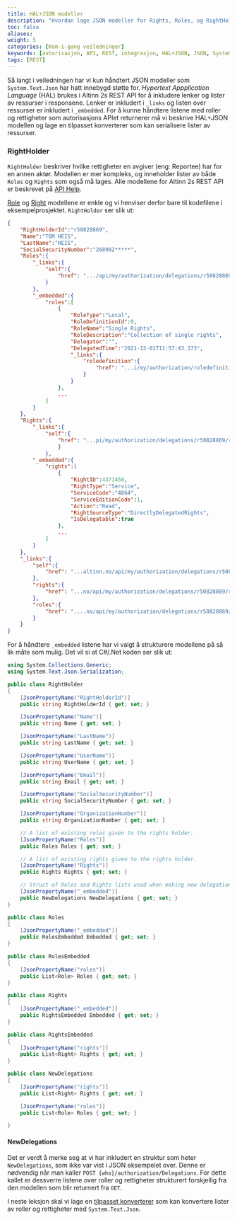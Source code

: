 ```yaml
---
title: HAL+JSON modeller
description: "Hvordan lage JSON modeller for Rights, Roles, og RightHolder"
toc: false
aliases:
weight: 5
categories: [Kom-i-gang veiledninger]
keywords: [autorisasjon, API, REST, integrasjon, HAL+JSON, JSON, System.Text.Json, Rights, Roles, RightHolder]
tags: [REST]
---
```


Så langt i veiledningen har vi kun håndtert JSON modeller som `System.Text.Json` har hatt innebygd støtte for.
*Hypertext Appplication Language* (HAL) brukes i Altinn 2s REST API for å inkludere lenker og lister av ressurser i responsene.
Lenker er inkludert i `_links` og listen over ressurser er inkludert i `_embedded`. 
For å kunne håndtere listene med roller og rettigheter som autorisasjons APIet returnerer må vi beskrive HAL+JSON modellen og lage en tilpasset konverterer som kan serialisere lister av ressurser.

### RightHolder
`RightHolder` beskriver hvilke rettigheter en avgiver (eng: Reportee) har for en annen aktør.
Modellen er mer kompleks, og inneholder lister av både `Roles` og `Rights` som også må lages.
Alle modellene for Altinn 2s REST API er beskrevet på [API Help](https://altinn.no/api/Help).

[Role](https://github.com/Altinn/altinn2-test-apiclient/blob/main/src/Models/Role.cs) og [Right](https://github.com/Altinn/altinn2-test-apiclient/blob/main/src/Models/Right.cs) modellene er enkle og vi henviser derfor bare til kodefilene i eksempelprosjektet.
`RightHolder` ser slik ut:
```json
{
    "RightHolderId":"r50828869",
    "Name":"TOM HEIS",
    "LastName":"HEIS",
    "SocialSecurityNumber":"268992*****",
    "Roles":{
        "_links":{
            "self":{
                "href": ".../api/my/authorization/delegations/r50828869/roles"
            }
        },
        "_embedded":{
            "roles":[
                {
                    "RoleType":"Local",
                    "RoleDefinitionId":0,
                    "RoleName":"Single Rights",
                    "RoleDescription":"Collection of single rights",
                    "Delegator":"",
                    "DelegatedTime":"2021-12-01T11:57:43.373",
                    "_links":{
                        "roledefinition":{
                            "href": "...i/my/authorization/roledefinitions/0"
                        }
                    }
                },
                ...
            ]
        }
    },
    "Rights":{
        "_links":{
            "self":{
                "href": "...pi/my/authorization/delegations/r50828869/rights"
                }
            },
        "_embedded":{
            "rights":[
                {
                    "RightID":4371450,
                    "RightType":"Service",
                    "ServiceCode":"4864",
                    "ServiceEditionCode":1,
                    "Action":"Read",
                    "RightSourceType":"DirectlyDelegatedRights",
                    "IsDelegatable":true
                },
                ...
            ]
        }
    },
    "_links":{
        "self":{
            "href": "...altinn.no/api/my/authorization/delegations/r50828869"
        },
        "rights":{
            "href": "...no/api/my/authorization/delegations/r50828869/rights"
        },
        "roles":{
            "href": "....no/api/my/authorization/delegations/r50828869/roles"
        }
    }
}
```
For å håndtere `_embedded` listene har vi valgt å strukturere modellene på så lik måte som mulig.
Det vil si at C#/.Net koden ser slik ut:
```cs
using System.Collections.Generic;
using System.Text.Json.Serialization;

public class RightHolder
{
    [JsonPropertyName("RightHolderId")]
    public string RightHolderId { get; set; }

    [JsonPropertyName("Name")]
    public string Name { get; set; }

    [JsonPropertyName("LastName")]
    public string LastName { get; set; }

    [JsonPropertyName("UserName")]
    public string UserName { get; set; }

    [JsonPropertyName("Email")]
    public string Email { get; set; }

    [JsonPropertyName("SocialSecurityNumber")]
    public string SocialSecurityNumber { get; set; }

    [JsonPropertyName("OrganizationNumber")]
    public string OrganizationNumber { get; set; }

    // A list of existing roles given to the rights holder.
    [JsonPropertyName("Roles")]
    public Roles Roles { get; set; }

    // A list of existing rights given to the rights holder.
    [JsonPropertyName("Rights")]
    public Rights Rights { get; set; }

    // Struct of Roles and Rights lists used when making new delegations.
    [JsonPropertyName("_embedded")]
    public NewDelegations NewDelegations { get; set; }
}

public class Roles
{
    [JsonPropertyName("_embedded")]
    public RolesEmbedded Embedded { get; set; }
}

public class RolesEmbedded
{
    [JsonPropertyName("roles")]
    public List<Role> Roles { get; set; }
}

public class Rights
{
    [JsonPropertyName("_embedded")]
    public RightsEmbedded Embedded { get; set; }
}

public class RightsEmbedded
{
    [JsonPropertyName("rights")]
    public List<Right> Rights { get; set; }
}

public class NewDelegations
{
    [JsonPropertyName("rights")]
    public List<Right> Rights { get; set; }

    [JsonPropertyName("roles")]
    public List<Role> Roles { get; set; }

}
```

#### NewDelegations
Det er verdt å merke seg at vi har inkludert en struktur som heter `NewDelegations`, som ikke var vist i JSON eksempelet over.
Denne er nødvendig når man kaller `POST {who}/authorization/Delegations`.
For dette kallet er dessverre listene over roller og rettigheter strukturert forskjellig fra den modellen som blir returnert fra `GET`.

I neste leksjon skal vi lage en [tilpasset konverterer](/docs/api/rest/kom-i-gang/tutorial-sluttbrukersystem/hal-json-konverterer/) som kan konvertere lister av roller og rettigheter med `System.Text.Json`.
